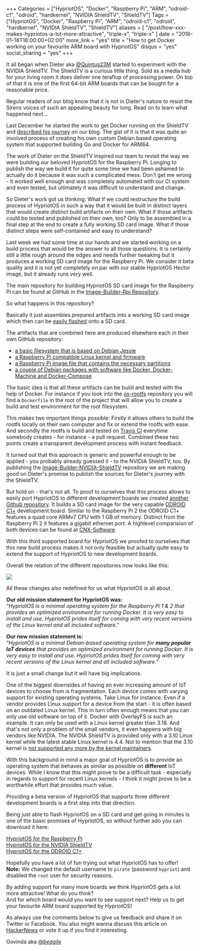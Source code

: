 +++
Categories = ["HypriotOS", "Docker", "Raspberry Pi", "ARM", "odroid-c1", "odroid", "hardkernel", "NVIDIA ShieldTV", "ShieldTV"]
Tags = ["HypriotOS", "Docker", "Raspberry Pi", "ARM", "odroid-c1", "odroid", "hardkernel", "NVIDIA ShieldTV", "ShieldTV"]
aliases = [ "/post/how-xxx-makes-hypriotos-a-lot-more-attractive", "triple-x", "triple-x" ]
date = "2016-01-18T16:00:00+02:00"
more_link = "yes"
title = "How to get Docker working on your favourite ARM board with HypriotOS"
disqus = "yes"
social_sharing = "yes"
+++

It all began when Dieter aka [@Quintus23M](https://twitter.com/Quintus23M) started to experiment with the NVIDIA ShieldTV.
The ShieldTV is a curious little thing. Sold as a media hub for your living room it does deliver one teraflop of processing power.
On top of that it is one of the first 64-bit ARM boards that can be bought for a reasonable price.

Regular readers of our blog know that it is not in Dieter's nature to resist the Sirens voices of such an appealing beauty for long.
Read on to learn what happened next...

<!--more-->

Last December he started the work to get Docker running on the ShieldTV and [described his journey](http://blog.hypriot.com/post/getting-docker-running-on-a-highend-arm-gaming-console-for-fun-and-profit/) on our blog.
The gist of it is that it was quite an involved process of creating his own custom Debian based operating system that supported building Go and Docker for ARM64.

The work of Dieter on the ShieldTV inspired our team to revisit the way we were building our beloved HypriotOS for the Raspberry Pi.
Longing to publish the way we build it for quite some time we had been ashamed to actually do it because it was such a complicated mess.
Don't get me wrong - it worked well enough and was completely automated with our CI system and even tested, but ultimately it was difficult to understand and change.

So Dieter's work got us thinking:
What if we could restructure the build process of HypriotOS in such a way that it would be built in distinct layers that would create distinct build artifacts on their own.
What if those artifacts could be tested and published on their own, too? Only to be assembled in a final step at the end to create a fully working SD card image.
What if those distinct steps were self-contained and easy to understand?

Last week we had some time at our hands and we started working on a build process that would be the answer to all those questions.
It is certainly still a little rough around the edges and needs further tweaking but it produces a working SD card image for the Raspberry Pi.
We consider it beta quality and it is not yet completely on par with our stable HypriotOS Hector image, but it already runs very well.

The main repository for building HypriotOS SD card image for the Raspberry Pi can be found at GitHub in the [Image-Builder-Rpi Repository](https://github.com/hypriot/image-builder-rpi).

So what happens in this repository?

Basically it just assembles prepared artifacts into a working SD card image which then can be [easily flashed](https://github.com/hypriot/flash) onto a SD card.

The artifacts that are combined here are produced elsewhere each in their own GitHub repository:

- [a basic filesystem that is based on Debian Jessie](https://github.com/hypriot/os-rootfs)
- [a Raspberry Pi compatible Linux kernel and firmware](https://github.com/hypriot/rpi-kernel)
- [a Raspberry Pi image file that contains the necessary partitions](https://github.com/hypriot/image-builder-raw)
- [a couple of Debian packages with software like Docker, Docker-Machine and Docker-Compose](https://packagecloud.io/Hypriot/Schatzkiste)

The basic idea is that all these artifacts can be build and tested with the help of Docker.
For instance if you look into the [os-rootfs](https://github.com/hypriot/os-rootfs) repository you will find a `Dockerfile` in the root of the project that will allow you to create a build and test environment for the root filesystem.

This makes two important things possible: Firstly it allows others to build the rootfs locally on their own computer and fix or extend the rootfs with ease.
And secondly the rootfs is build and tested on [Travis CI](https://travis-ci.org/hypriot/os-rootfs) everytime somebody creates - for instance - a pull request.
Combined these two points create a transparent development process with instant feedback.

It turned out that this approach is generic and powerful enough to be applied - you probably already guessed it - to the NVIDIA ShieldTV, too.
By publishing the [Image-Builder-NVIDIA-ShieldTV](https://github.com/hypriot/image-builder-nvidia-shieldtv) repository we are making good on Dieter's promise to publish the sources for Dieter's journey with the ShieldTV.

But hold on - that's not all. To proof to ourselves that this process allows to easily port HypriotOS to different development boards we created [another Github repository](https://github.com/hypriot/image-builder-odroid-c1).
It builds a SD card image for the very capable [ODROID C1+](http://www.hardkernel.com/main/products/prdt_info.php?g_code=G143703355573) development board.
Similar to the Raspberry Pi 2 the ODROID C1+ features a quad core ARMv7 CPU with 1 GB of memory. Distinct from the Raspberry Pi 2 it features a gigabit ethernet port.
A highlevel comparision of both devices can be found at [CNX-Software](http://www.cnx-software.com/2015/02/02/raspberry-pi-2-odroid-c1-development-boards-comparison/).

With this third supported board for HypriotOS we proofed to ourselves that this new build process makes it not only feasible but actually quite easy to extend the support of HypriotOS to new development boards.

Overall the relation of the different repositories now looks like this:

![](/images/hypriotos-xxx/hypriotos_buildpipeline.jpg)

All these changes also redefined for us what HypriotOS is all about.

**Our old mission statement for HypriotOS was:**  
*"HypriotOS is a minimal operating system for the Raspberry Pi 1 & 2 that provides an optimized environment for running Docker. It is very easy to install and use. HypriotOS prides itself for coming with very recent versions of the Linux kernel and all included software."*

**Our new mission statement is:**  
*"HypriotOS is a minimal Debian-based operating system for **many popular IoT devices** that provides an optimized environment for running Docker. It is very easy to install and use. HypriotOS prides itself for coming with very recent versions of the Linux kernel and all included software."*

It is just a small change but it will have big implications.

One of the biggest downsides of having an ever increasing amount of IoT devices to choose from is fragmentation. Each device comes with varying support for existing operating systems.
Take Linux for instance. Even if a vendor provides Linux support for a device from the start - it is often based on an outdated Linux kernel.
This in turn often enough means that you can only use old software on top of it. Docker with OverlayFS is such an example. It can only be used with a Linux kernel greater than 3.18.
And that's not only a problem of the small vendors, it even happens with big vendors like NVIDIA. The NVIDIA ShieldTV is provided only with a 3.10 Linux kernel while the latest stable Linux kernel is 4.4.
Not to mention that the 3.10 kernel is [not supported any more by the kernel maintainers](https://www.kernel.org/category/releases.html).

With this background in mind a major goal of HypriotOS is to provide an operating system that behaves as similar as possible on **different** IoT devices.
While I know that this might prove to be a difficult task - especially in regards to support for recent Linux kernels - I think it might prove to be a worthwhile effort that provides much value.

Providing a beta version of HypriotOS that supports three different development boards is a first step into that direction.

Being just able to flash HypriotOS on a SD card and get going in minutes is one of the basic promises of HypriotOS, so without further ado you can download it here:

[HypriotOS for the Raspberry Pi](https://github.com/hypriot/image-builder-rpi/releases)  
[HypriotOS for the NVIDIA ShieldTV](https://github.com/hypriot/image-builder-nvidia-shieldtv/releases)  
[HypriotOS for the ODROID C1+](https://github.com/hypriot/image-builder-odroid-c1/releases)

Hopefully you have a lot of fun trying out what HypriotOS has to offer!  
**Note:** We changed the default username to `pirate` (password `hypriot`) and disabled the `root` user for security reasons.

By adding support for many more boards we think HypriotOS gets a lot more attractive! What do you think?  
And for which board would you want to see support next? 
Help us to get your favourite ARM board supported by HypriotOS!

As always use the comments below to give us feedback and share it on Twitter or Facebook.
You also might wanna discuss this article on [HackerNews](https://news.ycombinator.com/item?id=10926502) or vote it up if you find it interesting.

Govinda aka [@_beagile_](https://twitter.com/_beagile_)
